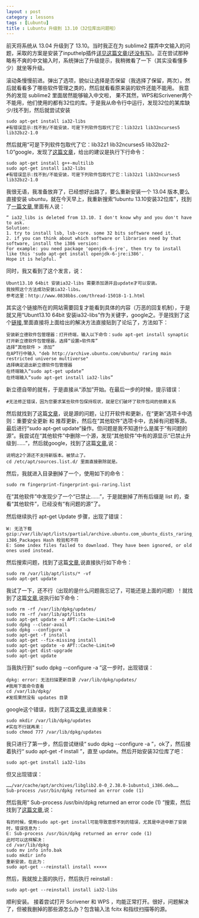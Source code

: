 ```yaml
---
layout : post
category : lessons
tags : [Lubuntu]
title : Lubuntu 升级到 13.10（32位库出问题啦）
---
```






前天将系统从 13.04 升级到了 13.10。当时我正在为 sublime2 摆弄中文输入的问题，采取的方案是安装了inputhelp插件[详见这篇文章(还没有写)]()。正在尝试那种略有不爽的中文输入时，系统弹出了升级提示，我稍微看了一下（其实没看懂多少）就坐等升级。

滚动条慢慢前进。弹出了选项，貌似让选择是否保留（我选择了保留，两次）。然后就看看多了哪些软件管理之类的，然后就看看原来装的软件还能不能用。
我意外的发现 sublime2 里面居然能够输入中文啦，
果不其然，WPS和Scrivener两个不能用，他们使用的都有32位的库。于是我从命令行中运行，发现32位的某库缺少/找不到，然后就尝试安装

    sudo apt-get install ia32-libs
    #有错误显示:找不到/不能安装，可是下列软件包取代了它：lib32z1 lib32ncurses5 lib32bz2-1.0

然后就用“可是下列软件包取代了它：lib32z1 lib32ncurses5 lib32bz2-1.0”google，发现了[这篇文章](http://lancehan.iteye.com/blog/1956785)，给出的建议是执行下行命令：

    sudo apt-get install g++-multilib
    sudo apt-get install ia32-libs
    #有错误显示:找不到/不能安装，可是下列软件包取代了它：lib32z1 lib32ncurses5 lib32bz2-1.0
    
我很无语，我准备放弃了，已经想好出路了，要么重新安装一个 13.04 版本,要么直接安装 ubuntu，就在今天早上，我重新搜索“lubuntu 13.10安装32位库”，找到了[一篇文章](http://forum.ubuntu.org.cn/viewtopic.php?t=447489),里面有人说：

    “ ia32_libs is deleted from 13.10. I don't know why and you don't have to ask. 
    Solution:
    1. try to install lsb, lsb-core. some 32 bits software need it. 
    2. if you can think about which software or libraries need by that software, install the i386 version:
    For example: you need package 'openjdk-6-jre', then try to install like this 'sudo apt-get install openjdk-6-jre:i386'.
    Hope it is helpful. ”
    
同时，我又看到了这个发言，说：

    Ubunt13.10 64bit 安装ia32-libs 需要添加源并且update才可以安装。
    我按照这个方法成功安装ia32-libs。
    参考这里：http://www.0838bbs.com/thread-15018-1-1.html
    
其实这个链接所在的网站需要回复才能看到具体的内容（万恶的回复机制），于是就又用“Ubunt13.10 64bit 安装ia32-libs”作为关键字，google之。于是找到了这个[链接](http://forum.ubuntu.org.cn/viewtopic.php?f=77&t=450634),里面直接将上面给出的解决方法直接贴到了论坛了，方法如下：

    安装新立德软件包管理器：打开终端，输入以下命令：sudo apt-get install synaptic
    打开新立德软件包管理器，选择“设置>软件库”
    选择“其他软件 > 添加”
    在APT行中输入 "deb http://archive.ubuntu.com/ubuntu/ raring main restricted universe multiverse"
    选择确定退出新立德软件包管理器
    在终端输入“sudo apt-get update”
    在终端输入“sudo apt-get install ia32-libs”
    
新立德自带的就有，于是直接从“添加”开始。在最后一步的时候，提示错误：

    #无法修正错误，因为您要求某些软件包保持现状，就是它们破坏了软件包间的依赖关系
    
然后就找到了这篇[文章](http://www.cnblogs.com/LeoGodfrey/p/3316834.html)，说是源的问题，让打开软件和更新，在“更新”选项卡中选则：重要安全更新 和 推荐更新，然后在“其他软件”选项卡中，去掉有问题等源。最后进行“sudo apt-get update”操作。但问题是我不知道什么是属于“有问题的源”。我尝试在“其他软件”中删除一个源，发现“其他软件”中有的源显示“已禁止升级到……”，然后就google，找到了这篇[文章](https://wiki.ubuntu.org.cn/viewtopic.php?f=48&t=415960),说：

    说明这2个源还不支持新版本。被禁止了。
    cd /etc/apt/sources.list.d/ 里面直接删除就是。

然后，我就进入目录删掉了一个，使用如下的命令：

    sudo rm fingerprint-fingerprint-gui-raring.list

在“其他软件”中发现少了一个“已禁止……”，于是就删掉了所有后缀是 list 的，查看“其他软件”，已经没有“有问题的源”了。

然后继续执行 apt-get Update 步骤，出现了错误：

    W: 无法下载 gzip:/var/lib/apt/lists/partial/archive.ubuntu.com_ubuntu_dists_raring_main_binary-i386_Packages Hash 校验和不符
    E: Some index files failed to download. They have been ignored, or old ones used instead.
    
然后搜索问题，找到了这篇[文章](https://wiki.ubuntu.org.cn/viewtopic.php?f=48&t=424986&p=2980527),说直接执行如下命令：

    sudo rm /var/lib/apt/lists/* -vf
    sudo apt-get update
    
我试了一下，还不行（出现的是什么问题我忘记了，可能还是上面的问题）！就找到了这篇[文章](http://forum.ubuntu.org.cn/viewtopic.php?f=77&t=424280),说执行如下命令：

    sudo rm -rf /var/lib/dpkg/updates/
    sudo rm -rf /var/lib/apt/lists
    sudo apt-get update -o APT::Cache-Limit=0
    sudo dpkg --clear-avail
    sudo dpkg --configure -a
    sudo apt-get -f install
    sudo apt-get --fix-missing install
    sudo apt-get update -o APT::Cache-Limit=0
    sudo apt-get dist-upgrade
    sudo apt-get update

当我执行到“ sudo dpkg --configure -a ”这一步时，出现错误：

    dpkg: error: 无法扫描更新目录 /var/lib/dpkg/updates/
    #我用下面命令查看
    cd /var/lib/dpkg/
    #发现果然没有 updates 目录
    
google这个错误，找到了这篇[文章](http://bbs.94yun.com/forum.php?mod=viewthread&tid=1306),说直接来：

    sudo mkdir /var/lib/dpkg/updates
    #实在不行就再来：
    sudo chmod 777 /var/lib/dpkg/updates
    
我只进行了第一步，然后尝试继续“ sudo dpkg --configure -a ”，ok了，然后接着执行“ sudo apt-get -f install ”，直至 update。然后开始安装32位库了吧：

    sudo apt-get install ia32-libs
但又出现错误：

    ……/var/cache/apt/archives/libglib2.0-0_2.38.0-1ubuntu1_i386.deb……
    Sub-process /usr/bin/dpkg returned an error code (1)
然后我用“ Sub-process /usr/bin/dpkg returned an error code (1) ”搜索，然后找到了[这篇文章](http://forum.ubuntu.org.cn/viewtopic.php?f=86&t=90547),说：

    有的时候，使用sudo apt-get install可能导致意想不到的错误，尤其是中途中断了安装时，错误信息为：
    E: Sub-process /usr/bin/dpkg returned an error code (1)
    此时可以这样解决：
    cd /var/lib/dpkg
    sudo mv info info.bak
    sudo mkdir info
    重新安装，在此为：
    sudo apt-get --reinstall install ×××××
    
然后，我就按上面的执行，然后执行 reinstall :

    sudo apt-get --reinstall install ia32-libs
顺利安装。
接着尝试打开 Scrivener 和 WPS ，均能正常打开。很好，问题解决了，但被我删掉的那些源怎么办？包含输入法 fcitx 和指纹扫描等的源。

